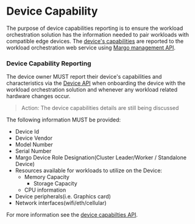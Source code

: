 # Device Capability

The purpose of device capabilities reporting is to ensure the workload orchestration solution has the information needed to pair workloads with compatible edge devices. The [device's capabilities](../../margo-api-reference/workload-api/device-api/device-capabilities.md) are reported to the workload orchestration web service using [Margo management API](../../margo-api-reference/margo-api-specification.md).

### Device Capability Reporting

The device owner MUST report their device's capabilities and characteristics via the [Device API](../../margo-api-reference/workload-api/device-api/device-capabilities.md) when onboarding the device with the workload orchestration solution and whenever any workload related hardware changes occur.

> Action: The device capabilities details are still being discussed

The following information MUST be provided:

- Device Id
- Device Vendor
- Model Number
- Serial Number
- Margo Device Role Designation(Cluster Leader/Worker / Standalone Device)
- Resources available for workloads to utilize on the Device:
  - Memory Capacity
    - Storage Capacity
  - CPU information
- Device peripherals(i.e. Graphics card)
- Network interfaces(wifi/eth/cellular)

For more information see the [device capabilties API](../../margo-api-reference/workload-api/device-api/device-capabilities.md).
